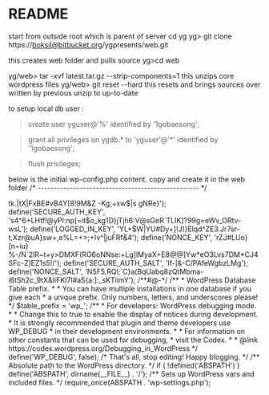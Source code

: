 # README #

start from outside root which is parent of server
cd yg
yg> git clone https://boksil@bitbucket.org/ygpresents/web.git

this creates web folder and pulls source
yg>cd web

yg/web> tar -xvf latest.tar.gz --strip-components=1
this unzips core wordpress files
yg/web> git reset --hard
this resets and brings sources over written by previous unzip to up-to-date  

to setup local db user :
>create user yguser@'%' identified by '1gobaesong';

>grant all privileges on ygdb.* to 'yguser'@'*' identified by '1gobaesong';

>flush privileges;


below is the initial wp-config.php content.  copy and create it in the web folder
/* -------------------------------------------------- */
<?php
/**
 * The base configuration for WordPress
 *
 * The wp-config.php creation script uses this file during the
 * installation. You don't have to use the web site, you can
 * copy this file to "wp-config.php" and fill in the values.
 *
 * This file contains the following configurations:
 *
 * * MySQL settings
 * * Secret keys
 * * Database table prefix
 * * ABSPATH
 *
 * @link https://codex.wordpress.org/Editing_wp-config.php
 *
 * @package WordPress
 */

// ** MySQL settings - You can get this info from your web host ** //
/** The name of the database for WordPress */
define('DB_NAME', 'ygdb');

/** MySQL database username */
define('DB_USER', 'yguser');

/** MySQL database password */
define('DB_PASSWORD', '1gobaesong');

/** MySQL hostname */
define('DB_HOST', '23.23.176.180)');

/** Database Charset to use in creating database tables. */
define('DB_CHARSET', 'utf8');

/** The Database Collate type. Don't change this if in doubt. */
define('DB_COLLATE', '');

/**#@+
 * Authentication Unique Keys and Salts.
 *
 * Change these to different unique phrases!
 * You can generate these using the {@link https://api.wordpress.org/secret-key/1.1/salt/ WordPress.org secret-key service}
 * You can change these at any point in time to invalidate all existing cookies. This will force all users to have to log in again.
 *
 * @since 2.6.0
 */
define('AUTH_KEY',         './GUKq4@EvCr}}@(!f[B(Xv>tk.|tX|FxBE#vB4Y[8!9M&Z -Kg;+xw$|s gNRe}');
define('SECURE_AUTH_KEY',  's4^6+LHtf!@yPI:np[=it$o_kg1D}jTjh6:V@sGeR`TLIK]?99g=eWv_ORtv-wsL');
define('LOGGED_IN_KEY',    'YL+$W|YU#Dy+]!J)}Elqd^ZE3.Jr7sr-t,Xzr@uA}sw+,e%L=+>;+Iv^|juFRf&4');
define('NONCE_KEY',        'rZJ#LUo}[n~iu} %-/N`2lR~t+y>DMXF(RO6oNNse:+Lg]<g- V T y/r6~}TAF0');
define('AUTH_SALT',        ',K<u$nxu-?:-q/Pk|5wBI1U>lMyaX+E8@@]Yw*eO3Lvs7DM*CJ4SFc-Z]EZ1s5!/');
define('SECURE_AUTH_SALT', 'If-|<rx+D&5+fx&_6;<I|q1a4eksGp%*0#m7n#oy#!&-jaC7}jY$XFKz2g=d+?^U');
define('LOGGED_IN_SALT',   'Mb]$6/+keE(tq:<Cf4|xxFusa5)tlr%w_I4_/H O+^bGoh/->&-C/PAfeWgbzLMg');
define('NONCE_SALT',       'N5F5,RQl;`C}a(BqUabq8zQtMbma-i6tSh2c_9tX&IiFKI7l#aS{a:]:_sKTiimY');

/**#@-*/

/**
 * WordPress Database Table prefix.
 *
 * You can have multiple installations in one database if you give each
 * a unique prefix. Only numbers, letters, and underscores please!
 */
$table_prefix  = 'wp_';

/**
 * For developers: WordPress debugging mode.
 *
 * Change this to true to enable the display of notices during development.
 * It is strongly recommended that plugin and theme developers use WP_DEBUG
 * in their development environments.
 *
 * For information on other constants that can be used for debugging,
 * visit the Codex.
 *
 * @link https://codex.wordpress.org/Debugging_in_WordPress
 */
define('WP_DEBUG', false);

/* That's all, stop editing! Happy blogging. */

/** Absolute path to the WordPress directory. */
if ( !defined('ABSPATH') )
	define('ABSPATH', dirname(__FILE__) . '/');

/** Sets up WordPress vars and included files. */
require_once(ABSPATH . 'wp-settings.php');